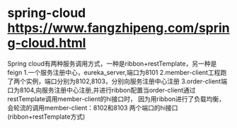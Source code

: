 # spring-cloud  https://www.fangzhipeng.com/spring-cloud.html
Spring cloud有两种服务调用方式，一种是ribbon+restTemplate，另一种是feign
1.一个服务注册中心，eureka_server,端口为8101
2.member-client工程跑了两个实例，端口分别为8102,8103，分别向服务注册中心注册
3.order-client端口为8104,向服务注册中心注册,并进行ribbon配置当order-client通过restTemplate调用member-client的hi接口时，
因为用ribbon进行了负载均衡，会轮流的调用member-client：8102和8103 两个端口的hi接口(ribbon+restTemplate方式)
